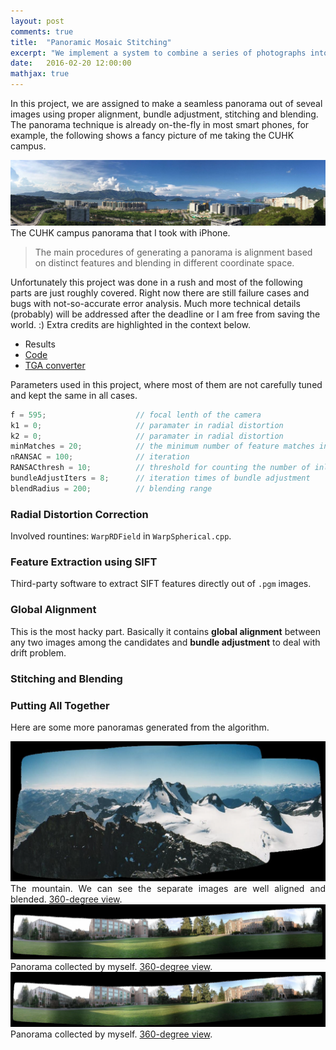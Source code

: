 ```yaml
---
layout: post
comments: true
title:  "Panoramic Mosaic Stitching"
excerpt: "We implement a system to combine a series of photographs into a panorama. The software will automatically align the photographs based on their overlap and relative positions and blend the resultant photos into a single seamless panorama."
date:   2016-02-20 12:00:00
mathjax: true
---
```


In this project, we are assigned to make a seamless panorama out of seveal images using proper alignment, bundle adjustment, stitching and blending. The panorama technique is already on-the-fly in most smart phones, for example, the following shows a fancy picture of me taking the CUHK campus.

<div class="imgcap">
<img src="/assets/pano/cuhkpano.jpg">
<div class="thecap" style="text-align:justify">The CUHK campus panorama that I took with iPhone.</div>
</div>


> The main procedures of generating a panorama is alignment based on distinct features and blending in different coordinate space.

Unfortunately this project was done in a rush and most of the following parts are just roughly covered. Right now there are still failure cases and bugs with not-so-accurate error analysis. Much more technical details (probably) will be addressed after the deadline or I am free from saving the world. :) Extra credits are highlighted in the context below.

* Results
* [Code](https://www.dropbox.com/s/igsxdam7seqxyz6/pano_code.zip?dl=0)
* [TGA converter](https://www.dropbox.com/s/u94zemdckmc9gm2/TotalImageConverter.exe?dl=0)

Parameters used in this project, where most of them are not carefully tuned and kept the same in all cases.

```javascript
f = 595;					// focal lenth of the camera
k1 = 0;						// paramater in radial distortion
k2 = 0;						// paramater in radial distortion
minMatches = 20;			// the minimum number of feature matches in two images
nRANSAC = 100;				// iteration
RANSACthresh = 10;			// threshold for counting the number of inliers
bundleAdjustIters = 8;		// iteration times of bundle adjustment
blendRadius = 200;			// blending range
```

### Radial Distortion Correction
Involved rountines: ```WarpRDField``` in ```WarpSpherical.cpp```.

### Feature Extraction using SIFT
Third-party software to extract SIFT features directly out of ```.pgm``` images.

### Global Alignment
This is the most hacky part. Basically it contains __global alignment__ between any two images among the candidates and __bundle adjustment__ to deal with drift problem.

### Stitching and Blending

### Putting All Together
Here are some more panoramas generated from the algorithm.

<div class="imgcap">
<img src="/assets/pano/results/mountain.png">
<div class="thecap" style="text-align:justify">The mountain. We can see the separate images are well aligned and blended.  <a href="http://hli2020.github.io/assets/pano/pano_view/mountain.html">360-degree view</a>.</div>
</div>

<div class="imgcap">
<img src="/assets/pano/results/home.png">
<div class="thecap" style="text-align:justify">Panorama collected by myself. <a href="http://hli2020.github.io/assets/pano/pano_view/home.html">360-degree view</a>.</div>
</div>

<div class="imgcap">
<img src="/assets/pano/results/home.png">
<div class="thecap" style="text-align:justify">Panorama collected by myself. <a href="http://hli2020.github.io/assets/pano/pano_view/home.html">360-degree view</a>.</div>
</div>

